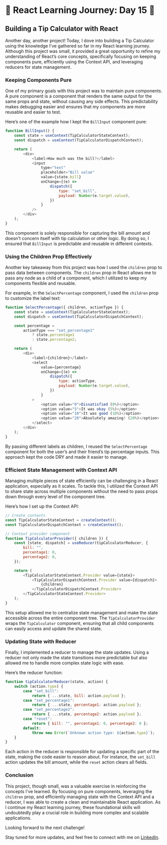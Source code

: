 # 🚀 React Learning Journey: Day 15 🚀

## Building a Tip Calculator with React

Another day, another project! Today, I dove into building a Tip Calculator using the knowledge I've gathered so far in my React learning journey. Although this project was small, it provided a great opportunity to refine my understanding of React’s core concepts, specifically focusing on keeping components pure, efficiently using the Context API, and leveraging reducers for state management.

### Keeping Components Pure

One of my primary goals with this project was to maintain pure components. A pure component is a component that renders the same output for the same props and state, without causing any side effects. This predictability makes debugging easier and ensures that my components are more reusable and easier to test.

Here’s one of the example how I kept the `BillInput` component pure:

```javascript
function BillInput() {
	const state = useContext(TipCalculatorStateContext);
	const dispatch = useContext(TipCalculatorDispatchContext);

	return (
		<div>
			<label>How much was the bill?</label>
			<input
				type="text"
				placeholder="Bill value"
				value={state.bill}
				onChange={(e) =>
					dispatch({
						type: "set_bill",
						payload: Number(e.target.value),
					})
				}
			/>
		</div>
	);
}
```

This component is solely responsible for capturing the bill amount and doesn't concern itself with tip calculation or other logic. By doing so, I ensured that `BillInput` is predictable and reusable in different contexts.

### Using the Children Prop Effectively

Another key takeaway from this project was how I used the `children` prop to pass data between components. The `children` prop in React allows me to pass any node as a child of a component, which I utilized to keep my components flexible and reusable.

For example, in the `SelectPercentage` component, I used the `children` prop to customize the label text:

```javascript
function SelectPercentage({ children, actionType }) {
	const state = useContext(TipCalculatorStateContext);
	const dispatch = useContext(TipCalculatorDispatchContext);

	const percentage =
		actionType === "set_percentage1"
			? state.percentage1
			: state.percentage2;

	return (
		<div>
			<label>{children}</label>
			<select
				value={percentage}
				onChange={(e) =>
					dispatch({
						type: actionType,
						payload: Number(e.target.value),
					})
				}
			>
				<option value="0">Dissatisfied (0%)</option>
				<option value="5">It was okay (5%)</option>
				<option value="10">It was good (10%)</option>
				<option value="20">Absolutely amazing! (20%)</option>
			</select>
		</div>
	);
}
```

By passing different labels as children, I reused the `SelectPercentage` component for both the user’s and their friend’s tip percentage inputs. This approach kept the code DRY and made it easier to manage.

### Efficient State Management with Context API

Managing multiple pieces of state efficiently can be challenging in a React application, especially as it scales. To tackle this, I utilized the Context API to share state across multiple components without the need to pass props down through every level of the component tree.

Here’s how I set up the Context API:

```javascript
// Create contexts
const TipCalculatorStateContext = createContext();
const TipCalculatorDispatchContext = createContext();

// Context provider component
function TipCalculatorProvider({ children }) {
	const [state, dispatch] = useReducer(tipCalculatorReducer, {
		bill: "",
		percentage1: 0,
		percentage2: 0,
	});

	return (
		<TipCalculatorStateContext.Provider value={state}>
			<TipCalculatorDispatchContext.Provider value={dispatch}>
				{children}
			</TipCalculatorDispatchContext.Provider>
		</TipCalculatorStateContext.Provider>
	);
}
```

This setup allowed me to centralize state management and make the state accessible across the entire component tree. The `TipCalculatorProvider` wraps the `TipCalculator` component, ensuring that all child components can easily access and update the shared state.

### Updating State with Reducer

Finally, I implemented a reducer to manage the state updates. Using a reducer not only made the state transitions more predictable but also allowed me to handle more complex state logic with ease.

Here’s the reducer function:

```javascript
function tipCalculatorReducer(state, action) {
	switch (action.type) {
		case "set_bill":
			return { ...state, bill: action.payload };
		case "set_percentage1":
			return { ...state, percentage1: action.payload };
		case "set_percentage2":
			return { ...state, percentage2: action.payload };
		case "reset":
			return { bill: "", percentage1: 0, percentage2: 0 };
		default:
			throw new Error(`Unknown action type: ${action.type}`);
	}
}
```

Each action in the reducer is responsible for updating a specific part of the state, making the code easier to reason about. For instance, the `set_bill` action updates the bill amount, while the `reset` action clears all fields.

### Conclusion

This project, though small, was a valuable exercise in reinforcing the concepts I've learned. By focusing on pure components, leveraging the `children` prop, and efficiently managing state with the Context API and a reducer, I was able to create a clean and maintainable React application. As I continue my React learning journey, these foundational skills will undoubtedly play a crucial role in building more complex and scalable applications.

Looking forward to the next challenge!

Stay tuned for more updates, and feel free to connect with me on [LinkedIn](https://www.linkedin.com/in/mayuresh-surve/).
